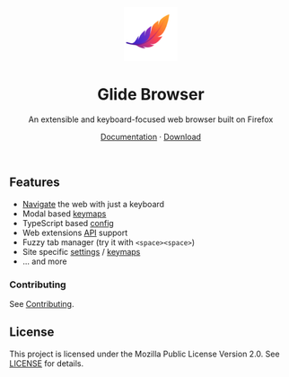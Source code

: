 <div align="center">
  <picture>
    <img src="src/glide/docs/logo.png" alt="Glide" width="96" height="96">
  </picture>
  
  <h1>Glide Browser</h1>
  
  <p>An extensible and keyboard-focused web browser built on Firefox</p>
  
  <p>
    <a href="https://glide-browser.app">Documentation</a>
    ·
    <a href="https://glide-browser.app/#download">Download</a>
  </p>
  
  <br>
</div>

## Features

- [Navigate](https://glide-browser.app/hints) the web with just a keyboard
- Modal based [keymaps](https://glide-browser.app/keys)
- TypeScript based [config](https://glide-browser.app/config)
- Web extensions [API](https://glide-browser.app/extensions) support
- Fuzzy tab manager (try it with `<space><space>`)
- Site specific [settings](https://glide-browser.app/cookbook#set-a-pref-for-a-specific-website) / [keymaps](https://glide-browser.app/cookbook#override-a-keymap-for-a-specific-website)
- ... and more

### Contributing

See [Contributing](https://glide-browser.app/contributing).

## License

This project is licensed under the Mozilla Public License Version 2.0. See [LICENSE](LICENSE) for details.
